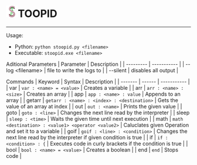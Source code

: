 # <img src="./images/stoopidlogomd.png" width="32" height="32">TOOPID

---

Usage:
- Python: `python stoopid.py <filename>`
- Executable: `stoopid.exe <filename>`

Aditional Parameters
| Parameter | Description |
| --------- | ----------- |
| --log \<filename\> | file to write the logs to |
| --silent | disables all output |

Commands
| Keyword | Syntax | Description |
| ------- | ------ | ----------- |
| var | `var : <name> = <value>` | Creates a variable |
| arr | `arr : <name> : <size>` | Creates an array |
| app | `app : <name> : value` | Appends to an array |
| getarr | `getarr : <name> : <index> : <destination>` | Gets the value of an array at index |
| out | `out : <name>` | Prints the given value |
| goto | `goto : <line>` | Changes the next line read by the interpreter |
| sleep | `sleep : <time>` | Waits the given time until next execution |
| math | `math <destination> : <value1> <operator <value2>` | Caluclates given Operation and set it to a variable |
| goif | `goif : <line> : <condition>` | Changes the next line read by the interpreter if given condition is true |
| if | `if : <condition> : {` | Executes code in curly brackets if the condition is true |
| bool | `bool : <name> = <value>` | Creates a boolean |
| end | `end` | Stops code |
